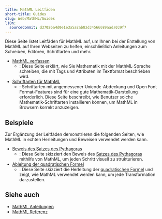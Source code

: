 ```yaml
---
title: MathML Leitfäden
short-title: Guides
slug: Web/MathML/Guides
l10n:
  sourceCommit: d37026a4d0e1e3a5a2ab82d34566689aada039f7
---
```


Diese Seite listet Leitfäden für MathML auf, um Ihnen bei der Erstellung von MathML auf Ihren Webseiten zu helfen, einschließlich Anleitungen zum Schreiben, Editoren, Schriftarten und mehr.

- [MathML verfassen](/de/docs/Web/MathML/Guides/Authoring)
  - : Diese Seite erklärt, wie Sie Mathematik mit der MathML-Sprache schreiben, die mit Tags und Attributen im Textformat beschrieben wird.
- [Schriftarten für MathML](/de/docs/Web/MathML/Guides/Fonts)
  - : Schriftarten mit angemessener Unicode-Abdeckung und Open Font Format-Features sind für eine gute Mathematik-Darstellung erforderlich. Diese Seite beschreibt, wie Benutzer solche Mathematik-Schriftarten installieren können, um MathML in Browsern korrekt anzuzeigen.

## Beispiele

Zur Ergänzung der Leitfäden demonstrieren die folgenden Seiten, wie MathML in echten Herleitungen und Beweisen verwendet werden kann.

- [Beweis des Satzes des Pythagoras](/de/docs/Web/MathML/Guides/Proving_the_Pythagorean_theorem)
  - : Diese Seite skizziert den Beweis des [Satzes des Pythagoras](https://en.wikipedia.org/wiki/Pythagorean_theorem) mithilfe von MathML, um jeden Schritt visuell zu strukturieren.
- [Ableitung der quadratischen Formel](/de/docs/Web/MathML/Guides/Deriving_the_quadratic_formula)
  - : Diese Seite skizziert die Herleitung der [quadratischen Formel](https://en.wikipedia.org/wiki/Quadratic_formula) und zeigt, wie MathML verwendet werden kann, um jede Transformation darzustellen.

## Siehe auch

- [MathML Anleitungen](/de/docs/Web/MathML/Tutorials)
- [MathML Referenz](/de/docs/Web/MathML/Reference)
